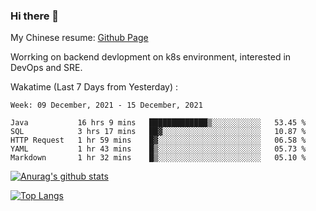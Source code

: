 ### Hi there 👋

My Chinese resume: [Github Page](https://spencercjh.github.io/resume/)

Worrking on backend devlopment on k8s environment, interested in DevOps and SRE.

Wakatime (Last 7 Days from Yesterday) :

<!--START_SECTION:waka-->
```text
Week: 09 December, 2021 - 15 December, 2021

Java           16 hrs 9 mins   █████████████▒░░░░░░░░░░░   53.45 % 
SQL            3 hrs 17 mins   ██▓░░░░░░░░░░░░░░░░░░░░░░   10.87 % 
HTTP Request   1 hr 59 mins    █▓░░░░░░░░░░░░░░░░░░░░░░░   06.58 % 
YAML           1 hr 43 mins    █▒░░░░░░░░░░░░░░░░░░░░░░░   05.73 % 
Markdown       1 hr 32 mins    █▒░░░░░░░░░░░░░░░░░░░░░░░   05.10 % 
```
<!--END_SECTION:waka-->

[![Anurag's github stats](https://github-readme-stats.vercel.app/api?username=spencercjh&theme=tokyonight&show_icons=true)](https://github.com/anuraghazra/github-readme-stats)

[![Top Langs](https://github-readme-stats.vercel.app/api/top-langs/?username=spencercjh&layout=compact&theme=tokyonight)](https://github.com/anuraghazra/github-readme-stats)
